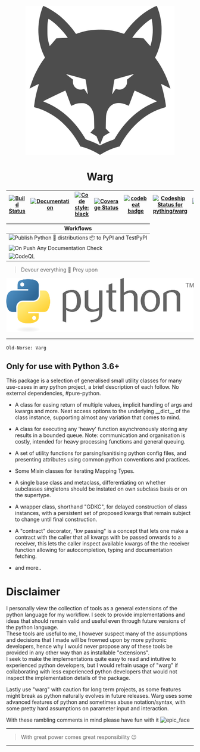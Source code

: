 <!--![warg](.github/images/warg.svg)-->

<p align="center">
  <img src=".github/images/warg.svg" alt='Warg' />
</p>

<h1 align="center">Warg</h1>

<!--# Warg-->

| [![Build Status](https://travis-ci.com/aivclab/warg.svg?branch=master)](https://travis-ci.com/aivclab/warg) | [![Documentation](https://img.shields.io/static/v1?label=&message=docs&color=EE4C2C&style=for-the-badge)](https://pything.github.io/warg/) | [![Code style: black](https://img.shields.io/badge/code%20style-black-000000.svg)](https://github.com/ambv/black) | [![Coverage Status](https://coveralls.io/repos/github/aivclab/warg/badge.svg?branch=master)](https://coveralls.io/github/aivclab/warg?branch=master) | [![codebeat badge](https://codebeat.co/badges/e788d8e5-9934-44bf-85e2-b8043e5806bc)](https://codebeat.co/projects/github-com-pything-warg-master) | [![Codeship Status for pything/warg](https://app.codeship.com/projects/34b921f0-5e8f-0138-1e29-1ef237e9df62/status?branch=master)](https://app.codeship.com/projects/392349) | [![codecov](https://codecov.io/gh/pything/warg/branch/master/graph/badge.svg?token=g59R80u4j2)](https://codecov.io/gh/pything/warg) |
|-------------------------------------------------------------------------------------------------------------|--------------------------------------------------------------------------------------------------------------------------------------------|-------------------------------------------------------------------------------------------------------------------|------------------------------------------------------------------------------------------------------------------------------------------------------|---------------------------------------------------------------------------------------------------------------------------------------------------|------------------------------------------------------------------------------------------------------------------------------------------------------------------------------|-------------------------------------------------------------------------------------------------------------------------------------|

| Workflows |
|-----------|
| ![Publish Python 🐍 distributions 📦 to PyPI and TestPyPI](https://github.com/pything/warg/workflows/Publish%20Python%20%F0%9F%90%8D%20distributions%20%F0%9F%93%A6%20to%20PyPI%20and%20TestPyPI/badge.svg) |
| ![On Push Any Documentation Check](https://github.com/pything/warg/workflows/On%20Push%20Any%20Documentation%20Check/badge.svg) |
| ![CodeQL](https://github.com/pything/warg/workflows/CodeQL/badge.svg) |

> Devour everything :wolf:
> Prey upon

![python](.github/images/python.svg)

___

```Old-Norse: Varg```

## Only for use with Python 3.6+

This package is a selection of generalised small utility classes for many use-cases in any python project, a brief
description of each follow. No external dependencies, #pure-python.

- A class for easing return of multiple values, implicit handling of args and kwargs and more. Neat access options to
  the underlying \_\_dict\_\_ of the class instance, supporting almost any variation that comes to mind.

- A class for executing any 'heavy' function asynchronously storing any results in a bounded queue. Note: communication
  and organisation is costly, intended for heavy processing functions and general queuing.

- A set of utility functions for parsing/sanitising python config files, and presenting attributes using common python
  conventions and practices.

- Some Mixin classes for iterating Mapping Types.

- A single base class and metaclass, differentiating on whether subclasses singletons should be instated on own subclass
  basis or on the supertype.

- A wrapper class, shorthand "GDKC", for delayed construction of class instances, with a persistent set of proposed
  kwargs that remain subject to change until final construction.

- A "contract" decorator, "kw passing" is a concept that lets one make a contract with the caller that all kwargs with
  be passed onwards to a receiver, this lets the caller inspect available kwargs of the the receiver function allowing
  for autocompletion, typing and documentation fetching.

- and more..

# Disclaimer

I personally view the collection of tools as a general extensions of the python language for my workflow. I seek to
provide implementations and ideas that should remain valid and useful even through future versions of the python
language.\
These tools are useful to me, I however suspect many of the assumptions and decisions that I made will be frowned upon
by more pythonic developers, hence why I would never propose any of these tools be provided in any other way than as
installable "extensions".\
I seek to make the implementations quite easy to read and intuitive to experienced python developers, but I would
refrain usage of "warg" if collaborating with less experienced python developers that would not inspect the
implementation details of the package.

Lastly use "warg" with caution for long term projects, as some features might break as python naturally evolves in
future releases. Warg uses some advanced features of python and sometimes abuse notation/syntax, with some pretty hard
assumptions on parameter input and interaction.

With these rambling comments in mind please have fun with it ![epic_face](.github/images/epic_face.png)

___
> With great power comes great responsibility :wink:
___
